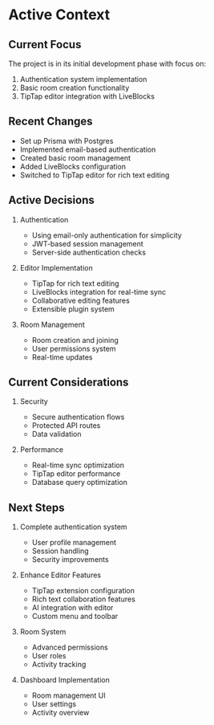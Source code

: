# Active Context

## Current Focus

The project is in its initial development phase with focus on:

1. Authentication system implementation
2. Basic room creation functionality
3. TipTap editor integration with LiveBlocks

## Recent Changes

- Set up Prisma with Postgres
- Implemented email-based authentication
- Created basic room management
- Added LiveBlocks configuration
- Switched to TipTap editor for rich text editing

## Active Decisions

1. Authentication

   - Using email-only authentication for simplicity
   - JWT-based session management
   - Server-side authentication checks

2. Editor Implementation

   - TipTap for rich text editing
   - LiveBlocks integration for real-time sync
   - Collaborative editing features
   - Extensible plugin system

3. Room Management
   - Room creation and joining
   - User permissions system
   - Real-time updates

## Current Considerations

1. Security

   - Secure authentication flows
   - Protected API routes
   - Data validation

2. Performance
   - Real-time sync optimization
   - TipTap editor performance
   - Database query optimization

## Next Steps

1. Complete authentication system

   - User profile management
   - Session handling
   - Security improvements

2. Enhance Editor Features

   - TipTap extension configuration
   - Rich text collaboration features
   - AI integration with editor
   - Custom menu and toolbar

3. Room System

   - Advanced permissions
   - User roles
   - Activity tracking

4. Dashboard Implementation
   - Room management UI
   - User settings
   - Activity overview
